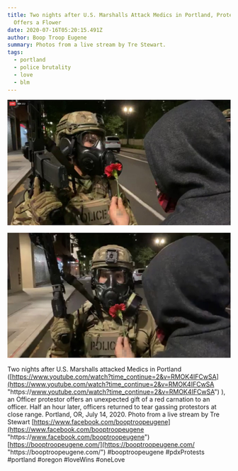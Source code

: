 ```yaml
---
title: Two nights after U.S. Marshalls Attack Medics in Portland, Protester
  Offers a Flower
date: 2020-07-16T05:20:15.491Z
author: Boop Troop Eugene
summary: Photos from a live stream by Tre Stewart.
tags:
  - portland
  - police brutality
  - love
  - blm
---
```

![Protestor offering a flower to officer](/static/img/flower1.jpg)

![Protestor still offering a flower to officer](/static/img/flower2.jpg)

Two nights after U.S. Marshalls attacked Medics in Portland ([https://www.youtube.com/watch?time_continue=2&v=RMOK4IFCwSA](https://www.youtube.com/watch?time_continue=2&v=RMOK4IFCwSA "https\://www.youtube.com/watch?time_continue=2&v=RMOK4IFCwSA") ), an Officer protestor offers an unexpected gift of a red carnation to an officer. Half an hour later, officers returned to tear gassing protestors at close range. Portland, OR, July 14, 2020. Photo from a live stream by Tre Stewart [https://www.facebook.com/booptroopeugene](https://www.facebook.com/booptroopeugene "https\://www.facebook.com/booptroopeugene") [https://booptroopeugene.com/](https://booptroopeugene.com/ "https\://booptroopeugene.com/") #booptroopeugene #pdxProtests #portland #oregon #loveWins #oneLove